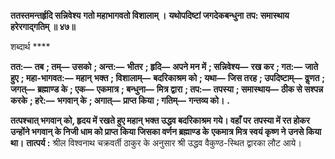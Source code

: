 **ततस्तमन्तर्हृदि सन्निवेश्य** **गतो महाभागवतो विशालाम् ।** **यथोपदिष्टां जगदेकबन्धुना** **तप: समास्थाय हरेरगाद्गतिम् ॥ ४७॥** 

शब्दार्थ **** 

**तत:—** **तब** **; तम्—** **उसको** **; अन्त:—** **भीतर** **; हृदि—** **अपने मन में** **; सन्निवेश्य—** **रख कर** **; गत:—** **जाते हुए** **; महा-भागवत:—** **महान्** **भक्त** **; विशालाम्—** **बदरिकाश्रम को** **; यथा—** **जिस तरह** **; उपदिष्टाम्—** **वॢणत** **; जगत्—** **ब्रह्माण्ड के** **; एक—** **एकमात्र** **; बन्धुना—** **मित्र द्वारा** **; तप:—** **तपस्या** **; समास्थाय—** **ठीक से सश्पन्न करके** **; हरे:—** **भगवान् के** **; अगात्—** **प्राप्त किया** **; गतिम्—** **गन्तव्य को।** **.** 

**तत्पश्चात् भगवान् को, हृदय में रखते हुए महान् भक्त उद्धव बदरिकाश्रम गये। वहाँ पर** **तपस्या में रत होकर उन्होंने भगवान् के निजी धाम को प्राप्त किया जिसका वर्णन ब्रह्माण्ड के** **एकमात्र मित्र स्वयं कृष्ण ने उनसे किया था।** **तात्पर्य :** श्रील विश्वनाथ चक्रवर्ती ठाकुर के अनुसार श्री उद्धव वैकुण्ठ-स्थित द्वारका लौट आये।  